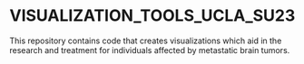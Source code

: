 # VISUALIZATION_TOOLS_UCLA_SU23
This repository contains code that creates visualizations which aid in the research and treatment for individuals affected by metastatic brain tumors.
